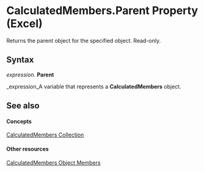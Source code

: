 
# CalculatedMembers.Parent Property (Excel)

Returns the parent object for the specified object. Read-only.


## Syntax

 _expression_. **Parent**

 _expression_A variable that represents a  **CalculatedMembers** object.


## See also


#### Concepts


 [CalculatedMembers Collection](3c664ac6-e2f8-f631-006d-6a16c380641e.md)
#### Other resources


 [CalculatedMembers Object Members](e16137ed-ca60-0ed9-eb7e-b4ab33d1afcb.md)

